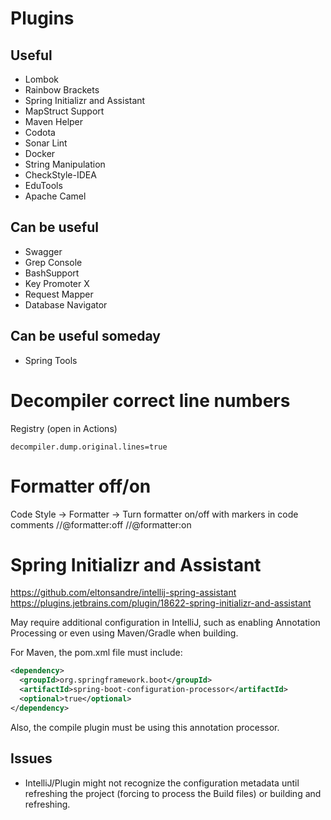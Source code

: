 # Plugins

## Useful
- Lombok
- Rainbow Brackets
- Spring Initializr and Assistant
- MapStruct Support
- Maven Helper
- Codota
- Sonar Lint
- Docker
- String Manipulation
- CheckStyle-IDEA
- EduTools
- Apache Camel

## Can be useful
- Swagger
- Grep Console
- BashSupport
- Key Promoter X
- Request Mapper
- Database Navigator

## Can be useful someday
- Spring Tools

# Decompiler correct line numbers
Registry (open in Actions)
```
decompiler.dump.original.lines=true
```

# Formatter off/on
Code Style -> Formatter -> Turn formatter on/off with markers in code comments
//@formatter:off
//@formatter:on

# Spring Initializr and Assistant
https://github.com/eltonsandre/intellij-spring-assistant
https://plugins.jetbrains.com/plugin/18622-spring-initializr-and-assistant

May require additional configuration in IntelliJ, such as enabling Annotation Processing or even using Maven/Gradle when building.

For Maven, the pom.xml file must include:
```xml
<dependency>
  <groupId>org.springframework.boot</groupId>
  <artifactId>spring-boot-configuration-processor</artifactId>
  <optional>true</optional>
</dependency>
```
Also, the compile plugin must be using this annotation processor.

## Issues
* IntelliJ/Plugin might not recognize the configuration metadata until refreshing the project (forcing to process the Build files) or building and refreshing.
